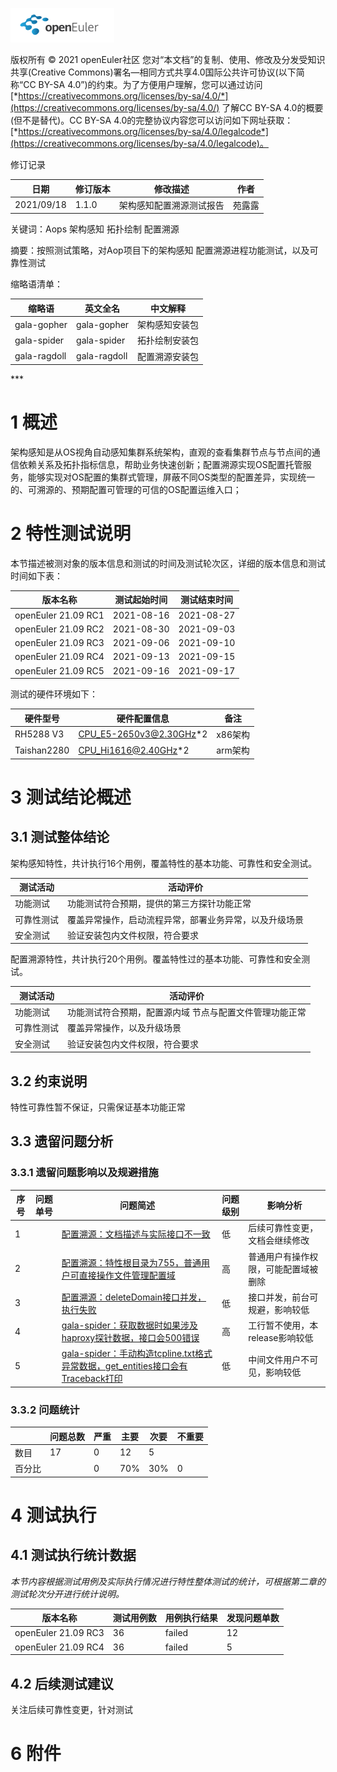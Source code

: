 ![openEuler ico](../../images/openEuler.png)

版权所有 © 2021  openEuler社区
 您对“本文档”的复制、使用、修改及分发受知识共享(Creative Commons)署名—相同方式共享4.0国际公共许可协议(以下简称“CC BY-SA 4.0”)的约束。为了方便用户理解，您可以通过访问[*https://creativecommons.org/licenses/by-sa/4.0/*](https://creativecommons.org/licenses/by-sa/4.0/) 了解CC BY-SA 4.0的概要 (但不是替代)。CC BY-SA 4.0的完整协议内容您可以访问如下网址获取：[*https://creativecommons.org/licenses/by-sa/4.0/legalcode*](https://creativecommons.org/licenses/by-sa/4.0/legalcode)。

修订记录

| 日期       | 修订版本 | 修改描述                 | 作者   |
| ---------- | -------- | ------------------------ | ------ |
| 2021/09/18 | 1.1.0    | 架构感知配置溯源测试报告 | 苑露露 |

关键词：Aops  架构感知  拓扑绘制 配置溯源

摘要：按照测试策略，对Aop项目下的架构感知 配置溯源进程功能测试，以及可靠性测试

缩略语清单：  

| 缩略语       | 英文全名     | 中文解释       |
| ------------ | ------------ | -------------- |
| gala-gopher  | gala-gopher  | 架构感知安装包 |
| gala-spider  | gala-spider  | 拓扑绘制安装包 |
| gala-ragdoll | gala-ragdoll | 配置溯源安装包 |

\***

# 1   概述

架构感知是从OS视角自动感知集群系统架构，直观的查看集群节点与节点间的通信依赖关系及拓扑指标信息，帮助业务快速创新；配置溯源实现OS配置托管服务，能够实现对OS配置的集群式管理，屏蔽不同OS类型的配置差异，实现统一的、可溯源的、预期配置可管理的可信的OS配置运维入口；

# 2   特性测试说明

本节描述被测对象的版本信息和测试的时间及测试轮次区，详细的版本信息和测试时间如下表：

| 版本名称            | 测试起始时间 | 测试结束时间 |
| ------------------- | ------------ | ------------ |
| openEuler 21.09 RC1 | 2021-08-16   | 2021-08-27   |
| openEuler 21.09 RC2 | 2021-08-30   | 2021-09-03   |
| openEuler 21.09 RC3 | 2021-09-06   | 2021-09-10   |
| openEuler 21.09 RC4 | 2021-09-13   | 2021-09-15   |
| openEuler 21.09 RC5 | 2021-09-16   | 2021-09-17   |

测试的硬件环境如下：

| 硬件型号    | 硬件配置信息                                      | 备注    |
| ----------- | ------------------------------------------------- | ------- |
| RH5288 V3   | CPU_E5-2650v3@2.30GHz*2                           | x86架构 |
| Taishan2280 | [CPU_Hi1616@2.40GHz](mailto:CPU_Hi1616@2.40GHz)*2 | arm架构 |



# 3   测试结论概述

##  3.1 测试整体结论

架构感知特性，共计执行16个用例，覆盖特性的基本功能、可靠性和安全测试。

| 测试活动   | 活动评价                                               |
| ---------- | ------------------------------------------------------ |
| 功能测试   | 功能测试符合预期，提供的第三方探针功能正常             |
| 可靠性测试 | 覆盖异常操作，启动流程异常，部署业务异常，以及升级场景 |
| 安全测试   | 验证安装包内文件权限，符合要求                         |

配置溯源特性，共计执行20个用例。覆盖特性过的基本功能、可靠性和安全测试。

| 测试活动   | 活动评价                                                |
| ---------- | ------------------------------------------------------- |
| 功能测试   | 功能测试符合预期，配置源内域 节点与配置文件管理功能正常 |
| 可靠性测试 | 覆盖异常操作，以及升级场景                              |
| 安全测试   | 验证安装包内文件权限，符合要求                          |

##  3.2 约束说明

特性可靠性暂不保证，只需保证基本功能正常

##  3.3 遗留问题分析

### 3.3.1 遗留问题影响以及规避措施

| 序号 | 问题单号 | 问题简述                                                     | 问题级别 | 影响分析                             |
| ---- | -------- | ------------------------------------------------------------ | -------- | ------------------------------------ |
| 1    |          | [配置溯源：文档描述与实际接口不一致 ](https://gitee.com/openeuler/A-Ops/issues/I46UBB?from=project-issue) | 低       | 后续可靠性变更，文档会继续修改       |
| 2    |          | [配置溯源：特性根目录为755，普通用户可直接操作文件管理配置域 ](https://gitee.com/openeuler/A-Ops/issues/I479LM?from=project-issue) | 高       | 普通用户有操作权限，可能配置域被删除 |
| 3    |          | [配置溯源：deleteDomain接口并发，执行失败 ](https://gitee.com/openeuler/A-Ops/issues/I479XH?from=project-issue) | 低       | 接口并发，前台可规避，影响较低       |
| 4    |          | [gala-spider：获取数据时如果涉及haproxy探针数据，接口会500错误 ](https://gitee.com/openeuler/A-Ops/issues/I4A0SV?from=project-issue) | 高       | 工行暂不使用，本release影响较低      |
| 5    |          | [gala-spider：手动构造tcpline.txt格式异常数据，get_entities接口会有Traceback打印 ](https://gitee.com/openeuler/A-Ops/issues/I4A51W?from=project-issue) | 低       | 中间文件用户不可见，影响较低         |

### 3.3.2 问题统计

|        | 问题总数 | 严重 | 主要 | 次要 | 不重要 |
| ------ | -------- | ---- | ---- | ---- | ------ |
| 数目   | 17       | 0    | 12   | 5    |        |
| 百分比 |          | 0    | 70%  | 30%  | 0      |



# 4   测试执行

##  4.1 测试执行统计数据

*本节内容根据测试用例及实际执行情况进行特性整体测试的统计，可根据第二章的测试轮次分开进行统计说明。*

| 版本名称            | 测试用例数 | 用例执行结果 | 发现问题单数 |
| ------------------- | ---------- | ------------ | ------------ |
| openEuler 21.09 RC3 | 36         | failed       | 12           |
| openEuler 21.09 RC4 | 36         | failed       | 5            |

##  4.2 后续测试建议

关注后续可靠性变更，针对测试

# 6   附件

